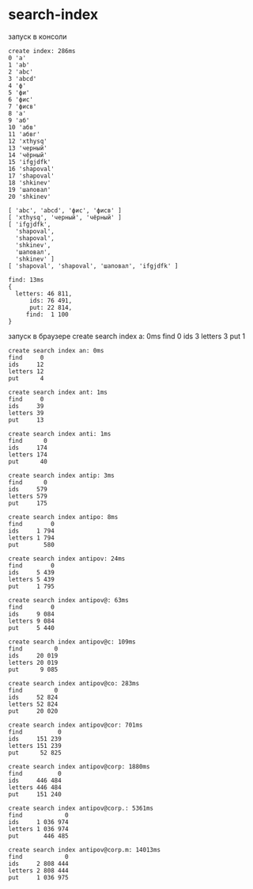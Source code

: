 search-index
============

запуск в консоли

    create index: 286ms
    0 'a'
    1 'ab'
    2 'abc'
    3 'abcd'
    4 'ф'
    5 'фи'
    6 'фис'
    7 'фисв'
    8 'а'
    9 'аб'
    10 'абв'
    11 'абвг'
    12 'xthysq'
    13 'черный'
    14 'чёрный'
    15 'ifgjdfk'
    16 'shapoval'
    17 'shapoval'
    18 'shkinev'
    19 'шаповал'
    20 'shkinev'

    [ 'abc', 'abcd', 'фис', 'фисв' ]
    [ 'xthysq', 'черный', 'чёрный' ]
    [ 'ifgjdfk',
      'shapoval',
      'shapoval',
      'shkinev',
      'шаповал',
      'shkinev' ]
    [ 'shapoval', 'shapoval', 'шаповал', 'ifgjdfk' ]

    find: 13ms
    {
      letters: 46 811,
          ids: 76 491,
          put: 22 814,
         find:  1 100
    }


запуск в браузере
	    create search index a: 0ms
    find	0
    ids		3
    letters	3
    put		1
    
    create search index an: 0ms
    find	 0
    ids		12
    letters	12
    put		 4
    
    create search index ant: 1ms
    find	 0
    ids		39
    letters	39
    put		13
    
    create search index anti: 1ms
    find	  0
    ids		174
    letters	174
    put		 40
    
    create search index antip: 3ms
    find	  0
    ids		579
    letters	579
    put		175
    
    create search index antipo: 8ms
    find	    0
    ids		1 794
    letters	1 794
    put		  580
    
    create search index antipov: 24ms
    find	    0
    ids		5 439
    letters	5 439
    put		1 795
    
    create search index antipov@: 63ms
    find	    0
    ids		9 084
    letters	9 084
    put		5 440
    
    create search index antipov@c: 109ms
    find 	     0
    ids		20 019
    letters	20 019
    put		 9 085
    
    create search index antipov@co: 283ms
    find	     0
    ids		52 824
    letters	52 824
    put		20 020
    
    create search index antipov@cor: 701ms
    find	      0
    ids		151 239
    letters	151 239
    put		 52 825
    
    create search index antipov@corp: 1880ms
    find	      0
    ids		446 484
    letters	446 484
    put		151 240
    
    create search index antipov@corp.: 5361ms
    find	        0
    ids		1 036 974
    letters	1 036 974
    put		  446 485
    
    create search index antipov@corp.m: 14013ms
    find	        0
    ids		2 808 444
    letters	2 808 444
    put		1 036 975
